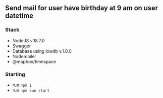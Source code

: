 ## Send mail for user have birthday at 9 am on user datetime

### Stack

- NodeJS v.18.7.0
- Swagger
- Database using lowdb v.1.0.0
- Nodemailer
- @mapbox/timespace

### Starting

- run `npm i`
- run `npm run start`

